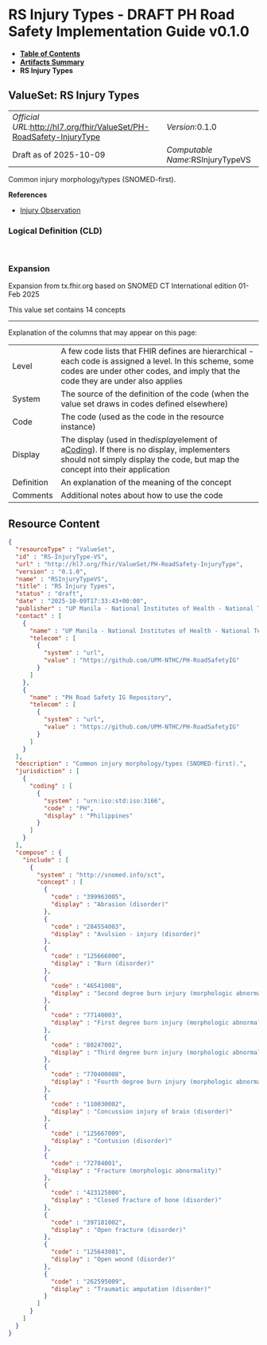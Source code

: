 # RS Injury Types - DRAFT PH Road Safety Implementation Guide v0.1.0

* [**Table of Contents**](toc.md)
* [**Artifacts Summary**](artifacts.md)
* **RS Injury Types**

## ValueSet: RS Injury Types 

| | |
| :--- | :--- |
| *Official URL*:http://hl7.org/fhir/ValueSet/PH-RoadSafety-InjuryType | *Version*:0.1.0 |
| Draft as of 2025-10-09 | *Computable Name*:RSInjuryTypeVS |

 
Common injury morphology/types (SNOMED-first). 

 **References** 

* [Injury Observation](StructureDefinition-RS-Observation.md)

### Logical Definition (CLD)

 

### Expansion

Expansion from tx.fhir.org based on SNOMED CT International edition 01-Feb 2025

This value set contains 14 concepts

-------

 Explanation of the columns that may appear on this page: 

| | |
| :--- | :--- |
| Level | A few code lists that FHIR defines are hierarchical - each code is assigned a level. In this scheme, some codes are under other codes, and imply that the code they are under also applies |
| System | The source of the definition of the code (when the value set draws in codes defined elsewhere) |
| Code | The code (used as the code in the resource instance) |
| Display | The display (used in the*display*element of a[Coding](http://hl7.org/fhir/R4/datatypes.html#Coding)). If there is no display, implementers should not simply display the code, but map the concept into their application |
| Definition | An explanation of the meaning of the concept |
| Comments | Additional notes about how to use the code |



## Resource Content

```json
{
  "resourceType" : "ValueSet",
  "id" : "RS-InjuryType-VS",
  "url" : "http://hl7.org/fhir/ValueSet/PH-RoadSafety-InjuryType",
  "version" : "0.1.0",
  "name" : "RSInjuryTypeVS",
  "title" : "RS Injury Types",
  "status" : "draft",
  "date" : "2025-10-09T17:33:43+00:00",
  "publisher" : "UP Manila - National Institutes of Health - National Telehealth Center",
  "contact" : [
    {
      "name" : "UP Manila - National Institutes of Health - National Telehealth Center",
      "telecom" : [
        {
          "system" : "url",
          "value" : "https://github.com/UPM-NTHC/PH-RoadSafetyIG"
        }
      ]
    },
    {
      "name" : "PH Road Safety IG Repository",
      "telecom" : [
        {
          "system" : "url",
          "value" : "https://github.com/UPM-NTHC/PH-RoadSafetyIG"
        }
      ]
    }
  ],
  "description" : "Common injury morphology/types (SNOMED-first).",
  "jurisdiction" : [
    {
      "coding" : [
        {
          "system" : "urn:iso:std:iso:3166",
          "code" : "PH",
          "display" : "Philippines"
        }
      ]
    }
  ],
  "compose" : {
    "include" : [
      {
        "system" : "http://snomed.info/sct",
        "concept" : [
          {
            "code" : "399963005",
            "display" : "Abrasion (disorder)"
          },
          {
            "code" : "284554003",
            "display" : "Avulsion - injury (disorder)"
          },
          {
            "code" : "125666000",
            "display" : "Burn (disorder)"
          },
          {
            "code" : "46541008",
            "display" : "Second degree burn injury (morphologic abnormality)"
          },
          {
            "code" : "77140003",
            "display" : "First degree burn injury (morphologic abnormality)"
          },
          {
            "code" : "80247002",
            "display" : "Third degree burn injury (morphologic abnormality)"
          },
          {
            "code" : "770400008",
            "display" : "Fourth degree burn injury (morphologic abnormality)"
          },
          {
            "code" : "110030002",
            "display" : "Concussion injury of brain (disorder)"
          },
          {
            "code" : "125667009",
            "display" : "Contusion (disorder)"
          },
          {
            "code" : "72704001",
            "display" : "Fracture (morphologic abnormality)"
          },
          {
            "code" : "423125000",
            "display" : "Closed fracture of bone (disorder)"
          },
          {
            "code" : "397181002",
            "display" : "Open fracture (disorder)"
          },
          {
            "code" : "125643001",
            "display" : "Open wound (disorder)"
          },
          {
            "code" : "262595009",
            "display" : "Traumatic amputation (disorder)"
          }
        ]
      }
    ]
  }
}

```
